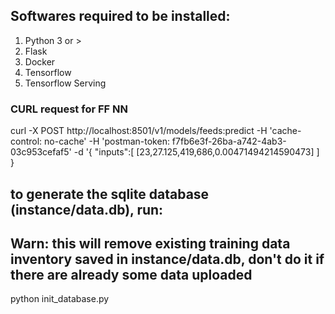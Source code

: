 ## Softwares required to be installed: ##

1. Python 3 or >
2. Flask 
3. Docker
4. Tensorflow
5. Tensorflow Serving

### CURL request for FF NN ###
curl -X POST   http://localhost:8501/v1/models/feeds:predict   -H 'cache-control: no-cache'   -H 'postman-token: f7fb6e3f-26ba-a742-4ab3-03c953cefaf5'   -d '{
 "inputs":[
  [23,27.125,419,686,0.00471494214590473]
  ]
}

## to generate the sqlite database (instance/data.db), run:
## Warn: this will remove existing training data inventory saved in instance/data.db, don't do it if there are already some data uploaded
python init_database.py
